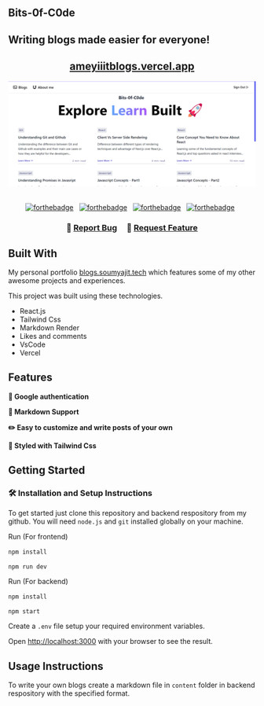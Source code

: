 ## Bits-0f-C0de

## Writing blogs made easier for everyone!

<h2 align="center">
  <a href="https://ameyiiitblogs.vercel.app/" target="_blank">ameyiiitblogs.vercel.app</a>
</h2>

<div align="center">
  <img alt="Demo" src="./public/Demo.png" />
</div>

<br/>

<center>

[![forthebadge](https://forthebadge.com/images/badges/built-with-love.svg)](https://forthebadge.com) &nbsp;
[![forthebadge](https://forthebadge.com/images/badges/made-with-react.svg)](https://forthebadge.com) &nbsp;
[![forthebadge](https://forthebadge.com/images/badges/made-with-javascript.svg)](https://forthebadge.com) &nbsp;
[![forthebadge](https://forthebadge.com/images/badges/uses-markdown.svg)](https://forthebadge.com) &nbsp;

</center>

<h3 align="center">
    🔹
    <a href="https://github.com/soumyajit4419/Bits-0f-C0de/issues">Report Bug</a> &nbsp; &nbsp;
    🔹
    <a href="https://github.com/soumyajit4419/Bits-0f-C0de/issues">Request Feature</a>
</h3>

## Built With

My personal portfolio <a href="http://blogs.soumya-jit.tech/" target="_blank">blogs.soumyajit.tech</a> which features some of my other awesome projects and experiences.<br/>

This project was built using these technologies.

- React.js
- Tailwind Css
- Markdown Render
- Likes and comments
- VsCode
- Vercel

## Features

**🤝 Google authentication**

**📃 Markdown Support**

**✏️ Easy to customize and write posts of your own**

**🎨 Styled with Tailwind Css**

## Getting Started

### 🛠 Installation and Setup Instructions

To get started just clone this repository and backend respository from my github. You will need `node.js` and `git` installed globally on your machine.

Run (For frontend)

```
npm install
```

```
npm run dev
```

Run (For backend)

```
npm install
```

```
npm start
```

Create a `.env` file setup your required environment variables.

Open [http://localhost:3000](http://localhost:3000) with your browser to see the result.

## Usage Instructions

To write your own blogs create a markdown file in `content` folder in backend respository with the specified format.
